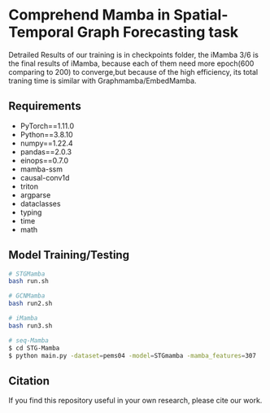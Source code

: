 # Comprehend Mamba in Spatial-Temporal Graph Forecasting task

Detrailed Results of our training is in checkpoints folder, the iMamba 3/6 is the final results of iMamba, because each of them need more epoch(600 comparing to 200) to converge,but because of the high efficiency, its total traning time is similar with Graphmamba/EmbedMamba.

## Requirements
- PyTorch==1.11.0
- Python==3.8.10
- numpy==1.22.4
- pandas==2.0.3
- einops==0.7.0
- mamba-ssm
- causal-conv1d
- triton
- argparse
- dataclasses
- typing
- time
- math


## Model Training/Testing

```bash
# STGMamba
bash run.sh
```

```bash
# GCNMamba
bash run2.sh
```

```bash
# iMamba
bash run3.sh
```

```bash
# seq-Mamba
$ cd STG-Mamba
$ python main.py -dataset=pems04 -model=STGmamba -mamba_features=307
```




## Citation

If you find this repository useful in your own research, please cite our work.

